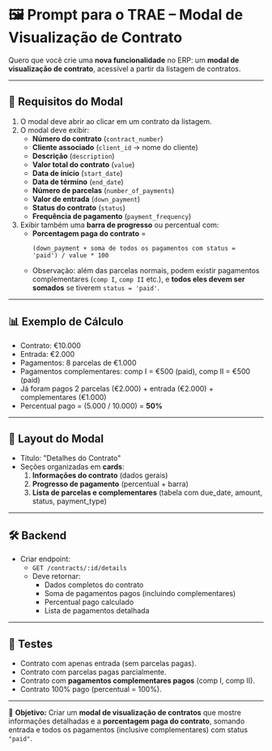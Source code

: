 # 🖼️ Prompt para o TRAE – Modal de Visualização de Contrato

Quero que você crie uma **nova funcionalidade** no ERP: um **modal de visualização de contrato**, acessível a partir da listagem de contratos.

---

## 📌 Requisitos do Modal
1. O modal deve abrir ao clicar em um contrato da listagem.
2. O modal deve exibir:
   - **Número do contrato** (`contract_number`)
   - **Cliente associado** (`client_id` → nome do cliente)
   - **Descrição** (`description`)
   - **Valor total do contrato** (`value`)
   - **Data de início** (`start_date`)
   - **Data de término** (`end_date`)
   - **Número de parcelas** (`number_of_payments`)
   - **Valor de entrada** (`down_payment`)
   - **Status do contrato** (`status`)
   - **Frequência de pagamento** (`payment_frequency`)
3. Exibir também uma **barra de progresso** ou percentual com:
   - **Porcentagem paga do contrato** =  
     ```
     (down_payment + soma de todos os pagamentos com status = 'paid') / value * 100
     ```
   - Observação: além das parcelas normais, podem existir pagamentos complementares (`comp I`, `comp II` etc.), e **todos eles devem ser somados** se tiverem `status = 'paid'`.

---

## 📊 Exemplo de Cálculo
- Contrato: €10.000  
- Entrada: €2.000  
- Pagamentos: 8 parcelas de €1.000  
- Pagamentos complementares: comp I = €500 (paid), comp II = €500 (paid)  
- Já foram pagos 2 parcelas (€2.000) + entrada (€2.000) + complementares (€1.000)  
- Percentual pago = (5.000 / 10.000) = **50%**

---

## 🎨 Layout do Modal
- Título: "Detalhes do Contrato"
- Seções organizadas em **cards**:
  1. **Informações do contrato** (dados gerais)
  2. **Progresso de pagamento** (percentual + barra)
  3. **Lista de parcelas e complementares** (tabela com due_date, amount, status, payment_type)

---

## 🛠️ Backend
- Criar endpoint:
  - `GET /contracts/:id/details`
  - Deve retornar:
    - Dados completos do contrato
    - Soma de pagamentos pagos (incluindo complementares)
    - Percentual pago calculado
    - Lista de pagamentos detalhada

---

## 🧪 Testes
- Contrato com apenas entrada (sem parcelas pagas).
- Contrato com parcelas pagas parcialmente.
- Contrato com **pagamentos complementares pagos** (comp I, comp II).
- Contrato 100% pago (percentual = 100%).

---

🎯 **Objetivo:** Criar um **modal de visualização de contratos** que mostre informações detalhadas e a **porcentagem paga do contrato**, somando entrada e todos os pagamentos (inclusive complementares) com status `"paid"`.